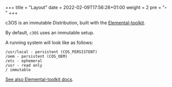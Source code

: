 +++
title = "Layout"
date = 2022-02-09T17:56:26+01:00
weight = 2
pre = "<b>- </b>"
+++

c3OS is an immutable Distribution, built with the [Elemental-toolkit](https://rancher.github.io/elemental-toolkit/docs/).

By default, `c3OS` uses an immutable setup.

A running system will look like as follows:

```
/usr/local - persistent (COS_PERSISTENT)
/oem - persistent (COS_OEM)
/etc - ephemeral
/usr - read only
/ immutable
```

[See also Elemental-toolkit docs](https://rancher.github.io/elemental-toolkit/docs/reference/immutable_rootfs/).